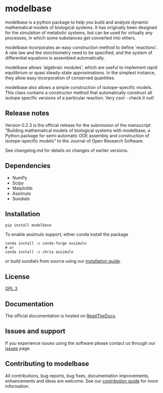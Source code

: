 # modelbase

modelbase is a python package to help you build and analyze dynamic mathematical models of biological systems. It has originally been designed for the simulation of metabolic systems, but can be used for virtually any processes, in which some substances get converted into others.

modelbase incorporates an easy construction method to define 'reactions'. A rate law and the stoichiometry need to be specified, and the system of differential equations is assembled automatically.

modelbase allows 'algebraic modules', which are useful to implement rapid equilibrium or quasi steady-state approximations. In the simplest instance, they allow easy incorporation of conserved quantities.

modelbase also allows a simple construction of isotope-specific models. This class contains a constructor method that automatically construct all isotope specific versions of a particular reaction. Very cool - check it out!

## Release notes
Version 0.2.3 is the official release for the submission of the
mansucript "Building mathematical models of biological systems
with modelbase, a Python package for semi-automatic ODE assembly
and construction of isotope-specific models" to the Journal of Open
Research Software.

See changelog.md for details on changes of earlier versions.

## Dependencies
* NumPy
* Scipy
* Matplotlib
* Assimulo
* Sundials

## Installation

```python3
pip install modelbase
```

To enable assimulo support, either conda install the package

```python3
conda install -c conda-forge assimulo
# or
conda install -c chria assimulo
```

or build sundials from source using our [installation guide](https://gitlab.com/ebenhoeh/modelbase/blob/master/docs/installation.rst).


## License
[GPL 3](https://gitlab.com/ebenhoeh/modelbase/blob/master/LICENSE)

## Documentation
The official documentation is hosted on [ReadTheDocs](https://modelbase.readthedocs.io/en/latest/).

## Issues and support
If you experience issues using the software please contact us through our [issues](https://gitlab.com/ebenhoeh/modelbase/issues) page.

## Contributing to modelbase
All contributions, bug reports, bug fixes, documentation improvements, enhancements and ideas are welcome. See our [contribution guide](https://gitlab.com/ebenhoeh/modelbase/blob/master/CONTRIBUTING.md) for more information.


